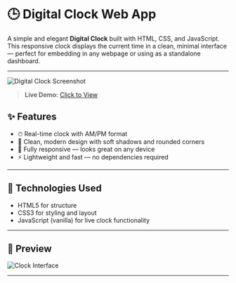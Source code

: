 # 🕒 Digital Clock Web App

A simple and elegant **Digital Clock** built with HTML, CSS, and JavaScript.  
This responsive clock displays the current time in a clean, minimal interface — perfect for embedding in any webpage or using as a standalone dashboard.

---

![Digital Clock Screenshot](preview.png)

> **Live Demo:** [Click to View](https://your-live-demo-link.com)

## ✨ Features

- ⏱ Real-time clock with AM/PM format
- 🎨 Clean, modern design with soft shadows and rounded corners
- 📱 Fully responsive — looks great on any device
- ⚡️ Lightweight and fast — no dependencies required

---

## 🧩 Technologies Used

- HTML5 for structure
- CSS3 for styling and layout
- JavaScript (vanilla) for live clock functionality

---

## 📸 Preview

![Clock Interface](preview.png)

---

